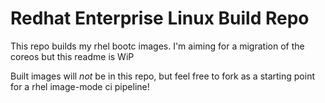 # Redhat Enterprise Linux Build Repo

This repo builds my rhel bootc images. I'm aiming for a migration of the coreos but this readme is WiP

Built images will *not* be in this repo, but feel free to fork as a starting point for a rhel image-mode ci pipeline!
